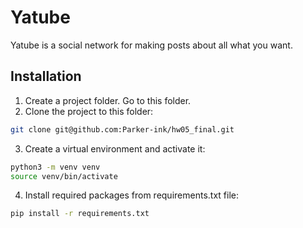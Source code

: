 # Yatube
Yatube is a social network for making posts about all what you want.

## Installation
1. Create a project folder. Go to this folder.
2. Clone the project to this folder:
```bash
git clone git@github.com:Parker-ink/hw05_final.git
```
3. Create a virtual environment and activate it:
```bash
python3 -m venv venv
source venv/bin/activate
```
4. Install required packages from requirements.txt file:
```bash
pip install -r requirements.txt
```

